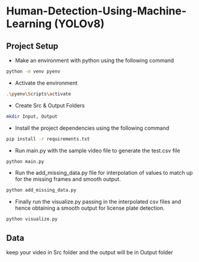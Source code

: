 # Human-Detection-Using-Machine-Learning (YOLOv8)

## Project Setup
* Make an environment with python using the following command 
``` bash
python -m venv pyenv
```
* Activate the environment
``` bash
.\pyenv\Scripts\activate
``` 
* Create Src & Output Folders 
``` bash
mkdir Input, Output
``` 
* Install the project dependencies using the following command 
```bash
pip install -r requirements.txt
```
* Run main.py with the sample video file to generate the test.csv file 
``` python
python main.py
```
* Run the add_missing_data.py file for interpolation of values to match up for the missing frames and smooth output.
```python
python add_missing_data.py
```
* Finally run the visualize.py passing in the interpolated csv files and hence obtaining a smooth output for license plate detection.
```python
python visualize.py
```
## Data
keep your video in Src folder and the output will be in Output folder
